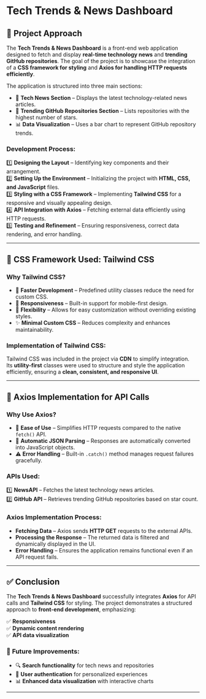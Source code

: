 # Tech Trends & News Dashboard

## 📌 Project Approach  
The **Tech Trends & News Dashboard** is a front-end web application designed to fetch and display **real-time technology news** and **trending GitHub repositories**. The goal of the project is to showcase the integration of a **CSS framework for styling** and **Axios for handling HTTP requests efficiently**.  

The application is structured into three main sections:  

- 📢 **Tech News Section** – Displays the latest technology-related news articles.  
- 🌟 **Trending GitHub Repositories Section** – Lists repositories with the highest number of stars.  
- 📊 **Data Visualization** – Uses a bar chart to represent GitHub repository trends.  

### **Development Process:**  
1️⃣ **Designing the Layout** – Identifying key components and their arrangement.  
2️⃣ **Setting Up the Environment** – Initializing the project with **HTML, CSS, and JavaScript** files.  
3️⃣ **Styling with a CSS Framework** – Implementing **Tailwind CSS** for a responsive and visually appealing design.  
4️⃣ **API Integration with Axios** – Fetching external data efficiently using HTTP requests.  
5️⃣ **Testing and Refinement** – Ensuring responsiveness, correct data rendering, and error handling.  

---

## 🎨 **CSS Framework Used: Tailwind CSS**  

### **Why Tailwind CSS?**  
- 🚀 **Faster Development** – Predefined utility classes reduce the need for custom CSS.  
- 📱 **Responsiveness** – Built-in support for mobile-first design.  
- 🎨 **Flexibility** – Allows for easy customization without overriding existing styles.  
- ✨ **Minimal Custom CSS** – Reduces complexity and enhances maintainability.  

### **Implementation of Tailwind CSS:**  
Tailwind CSS was included in the project via **CDN** to simplify integration.  
Its **utility-first** classes were used to structure and style the application efficiently, ensuring a **clean, consistent, and responsive UI**.  

---

## 🔗 **Axios Implementation for API Calls**  

### **Why Use Axios?**  
- 📌 **Ease of Use** – Simplifies HTTP requests compared to the native `fetch()` API.  
- 🔄 **Automatic JSON Parsing** – Responses are automatically converted into JavaScript objects.  
- ⚠️ **Error Handling** – Built-in `.catch()` method manages request failures gracefully.  

### **APIs Used:**  
1️⃣ **NewsAPI** – Fetches the latest technology news articles.  
2️⃣ **GitHub API** – Retrieves trending GitHub repositories based on star count.  

### **Axios Implementation Process:**  
- **Fetching Data** – Axios sends **HTTP GET** requests to the external APIs.  
- **Processing the Response** – The returned data is filtered and dynamically displayed in the UI.  
- **Error Handling** – Ensures the application remains functional even if an API request fails.  

---

## ✅ **Conclusion**  
The **Tech Trends & News Dashboard** successfully integrates **Axios** for API calls and **Tailwind CSS** for styling. The project demonstrates a structured approach to **front-end development**, emphasizing:  

✅ **Responsiveness**  
✅ **Dynamic content rendering**  
✅ **API data visualization**  

### 🚀 **Future Improvements:**  
- 🔍 **Search functionality** for tech news and repositories  
- 👤 **User authentication** for personalized experiences  
- 📊 **Enhanced data visualization** with interactive charts  

---

